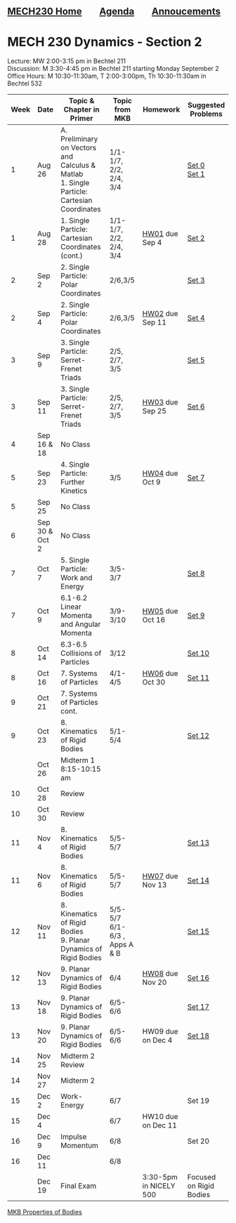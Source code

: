 [MECH230 Home](homepage.md)        [Agenda](lectures-agenda.md)        [Annoucements](announcements.md)
---

# MECH 230 Dynamics - Section 2
Lecture: MW 2:00-3:15 pm in Bechtel 211\
Discussion: M 3:30-4:45 pm in Bechtel 211 starting Monday September 2\
Office Hours: M 10:30-11:30am, T 2:00-3:00pm, Th 10:30-11:30am in Bechtel 532

| Week | Date | Topic & Chapter in Primer | Topic from MKB | Homework | Suggested Problems |
| ---- | ------- |-------------------------- | ------- |-------- | ------- |
| 1 | Aug 26 | A. Preliminary on Vectors and Calculus & Matlab <br> 1. Single Particle: Cartesian Coordinates | 1/1-1/7, 2/2, 2/4, 3/4 |  | [Set 0](sets/Set00.pdf)<br>[Set 1](sets/Set01.pdf) |
| 1 | Aug 28 | 1. Single Particle: Cartesian Coordinates (cont.) | 1/1-1/7, 2/2, 2/4, 3/4 | [HW01](HW/HW01.pdf) due Sep 4 | [Set 2](sets/Set02.pdf) |
| 2 | Sep 2 | 2. Single Particle: Polar Coordinates | 2/6,3/5 |  | [Set 3](sets/Set03.pdf) |
| 2 | Sep 4 | 2. Single Particle: Polar Coordinates | 2/6,3/5 | [HW02](HW/HW02.pdf) due Sep 11 | [Set 4](sets/Set04.pdf) |
| 3 | Sep 9 | 3. Single Particle: Serret-Frenet Triads | 2/5, 2/7, 3/5 |  | [Set 5](sets/Set05.pdf) |
| 3 | Sep 11 | 3. Single Particle: Serret-Frenet Triads | 2/5, 2/7, 3/5 | [HW03](HW/HW03.pdf) due Sep 25 | [Set 6](sets/Set06.pdf) |
| 4 | Sep 16 & 18 | No Class |  |  |  |
| 5 | Sep 23 | 4. Single Particle: Further Kinetics | 3/5 | [HW04](HW/HW04.pdf) due Oct 9 | [Set 7](sets/Set07.pdf) |
| 5 | Sep 25 | No Class |  |  |  |
| 6 | Sep 30 & Oct 2 | No Class |  |  |  |
| 7 | Oct 7 | 5. Single Particle: Work and Energy | 3/5-3/7 |  | [Set 8](sets/Set08.pdf) |
| 7 | Oct 9 | 6.1-6.2 Linear Momenta and Angular Momenta | 3/9-3/10 | [HW05](HW/HW05.pdf) due Oct 16 | [Set 9](sets/Set09.pdf) |
| 8 | Oct 14 | 6.3-6.5 Collisions of Particles | 3/12 |  | [Set 10](sets/Set10.pdf) |
| 8 | Oct 16 | 7. Systems of Particles | 4/1-4/5 | [HW06](HW/HW06.pdf) due Oct 30 | [Set 11](sets/Set11.pdf) |
| 9 | Oct 21 | 7. Systems of Particles cont. |  |  |  |
| 9 | Oct 23 | 8. Kinematics of Rigid Bodies | 5/1-5/4 |  | [Set 12](sets/Set12.pdf) |
| | Oct 26 | Midterm 1 8:15-10:15 am | | | 
| 10 | Oct 28 | Review |  |  |  |
| 10 | Oct 30 | Review |  |  |  |
| 11 | Nov 4 | 8. Kinematics of Rigid Bodies | 5/5-5/7 | | [Set 13](sets/Set13.pdf) |
| 11 | Nov 6 | 8. Kinematics of Rigid Bodies | 5/5-5/7 | [HW07](HW/HW07.pdf) due Nov 13 | [Set 14](sets/Set14.pdf) |
| 12 | Nov 11 | 8. Kinematics of Rigid Bodies <br> 9. Planar Dynamics of Rigid Bodies| 5/5-5/7 <br> 6/1-6/3 , Apps A & B|  | [Set 15](sets/Set15.pdf) |
| 12 | Nov 13 | 9. Planar Dynamics of Rigid Bodies | 6/4 | [HW08](HW/HW08.pdf) due Nov 20 | [Set 16](sets/Set16.pdf) |
| 13 | Nov 18 | 9. Planar Dynamics of Rigid Bodies | 6/5-6/6 |  | [Set 17](sets/Set17.pdf) |
| 13 | Nov 20 | 9. Planar Dynamics of Rigid Bodies | 6/5-6/6 | HW09 due on Dec 4 | [Set 18](sets/Set18.pdf) |
| 14 | Nov 25 | Midterm 2 Review |  |  |  |
| 14 | Nov 27 | Midterm 2 |  |  |  |
| 15 | Dec 2 | Work-Energy | 6/7 |  | Set 19 |
| 15 | Dec 4 |  | 6/7 | HW10 due on Dec 11 |  |
| 16 | Dec 9 | Impulse Momentum | 6/8 |  | Set 20 |
| 16 | Dec 11 |  | 6/8 |  |  |
| | Dec 19 | Final Exam | | 3:30-5pm in NICELY 500| Focused on Rigid Bodies |

[MKB Properties of Bodies](solids-mkb.pdf)